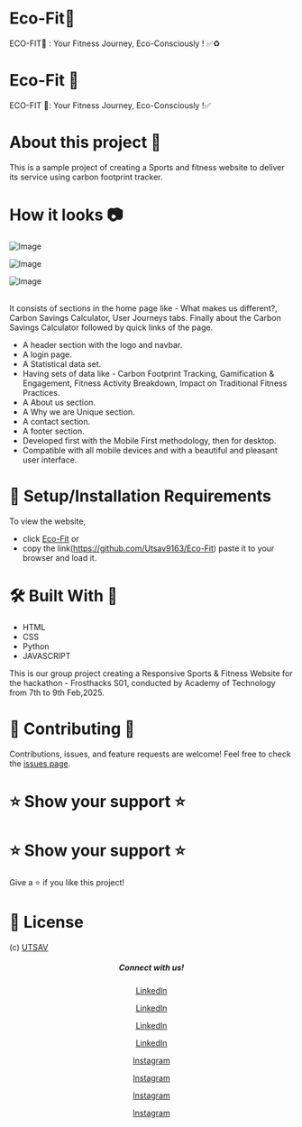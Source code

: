 
# Eco-Fit🌱

ECO-FIT🌱 : Your Fitness Journey, Eco-Consciously ! ✅♻️

# Eco-Fit 🌱

ECO-FIT 🌱: Your Fitness Journey, Eco-Consciously !✅


# About this project 🚀
This is a sample project of creating a Sports and fitness website to deliver its service using carbon footprint tracker.

# How it looks 📷

![Image](https://github.com/user-attachments/assets/e24518c5-ce2b-4605-ae56-63537bdf5c41)

![Image](https://github.com/user-attachments/assets/3fa3c17e-a899-4799-aff2-04a57e93184c)

![Image](https://github.com/user-attachments/assets/15faecea-4eaf-48c5-9b67-1cc351e2035c)

<br>
It consists of sections in the home page like - What makes us different?, Carbon Savings Calculator, User Journeys tabs. Finally about the Carbon Savings Calculator followed by quick links of the page.

* A header section with the logo and navbar.
* A login page.
* A Statistical data set.
* Having sets of data like - Carbon Footprint Tracking, Gamification & Engagement, Fitness Activity Breakdown, Impact on Traditional Fitness Practices.
* A About us section.
* A Why we are Unique section.
* A contact section.
* A footer section.
* Developed first with the Mobile First methodology, then for desktop.
* Compatible with all mobile devices and with a beautiful and pleasant user interface.

 


# 🚀 Setup/Installation Requirements

To view the website, 
* click [Eco-Fit](https://d9rcwfrwbqgvj.cloudfront.net/index.html)
or 
* copy the link(https://github.com/Utsav9163/Eco-Fit) paste it to your browser and load it.  

# 🛠 Built With 💚

* HTML
* CSS
* Python
* JAVASCRIPT


This is our group project creating a Responsive Sports & Fitness Website for the hackathon - Frosthacks S01, conducted by Academy of Technology from 7th to 9th Feb,2025.

# 🤝 Contributing 🤝

Contributions, issues, and feature requests are welcome! Feel free to check the [issues page](/issues).


# ⭐️ Show your support ⭐

# ⭐️ Show your support ⭐️


Give a ⭐️ if you like this project!


# 📝 License
(c) [UTSAV](https://github.com/Utsav9163/Eco-Fit)

<h5 align="center">Connect with us!</h5>

  <p align="center">
    <a href="https://www.linkedin.com/in/utsav-kumar-gupta-3986a228a" target="_blank">LinkedIn</a>
  </p>
 <p align="center">
    <a href="https://www.linkedin.com/in/sumit--chatterjee?utm_source=share&utm_campaign=share_via&utm_content=profile&utm_medium=android_app" target="_blank">LinkedIn</a>
  </p>
   <p align="center">
    <a href="https://www.linkedin.com/in/sumit-bhagat-a941762b4/" target="_blank">LinkedIn</a>
  </p>
   <p align="center">
    <a href="https://www.linkedin.com/in/animesh-chandra-925404203?utm_source=share&utm_campaign=share_via&utm_content=profile&utm_medium=android_app" target="_blank">LinkedIn</a>
  </p>
   <p align="center">
    <a href="https://www.instagram.com/___.unconscious.___" target="_blank">Instagram</a>
  </p>
     <p align="center">
    <a href="https://www.instagram.com/sumit__chatterjee?igsh=MWw3dXJhNmZsaGdxZQ==" target="_blank">Instagram</a>
  </p>
     <p align="center">
    <a href="https://www.instagram.com/sumit_bhagat_2004/" target="_blank">Instagram</a>
  </p>
     <p align="center">
    <a href="" target="_blank">Instagram</a>
  </p>
